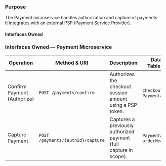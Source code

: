 ### Purpose

The Payment microservice handles authorization and capture of payments.
It integrates with an external PSP (Payment Service Provider).


#### Interfaces Owned

### Interfaces Owned — Payment Microservice

| Operation                     | Method & URI                          | Description                                                      | Database Tables Used       | Schemas |
|------------------------------|---------------------------------------|------------------------------------------------------------------|----------------------------|---------|
| Confirm Payment (Authorize)  | `POST /payments/confirm`              | Authorizes the checkout session amount using a PSP token.        | `CheckoutSession`, `PaymentAuth` | Refer to **Payment System API** service contract |
| Capture Payment              | `POST /payments/{authId}/capture`     | Captures a previously authorized payment (full capture in scope).| `PaymentAuth`, `orderHeader`             | Refer to **Payment System API** service contract |